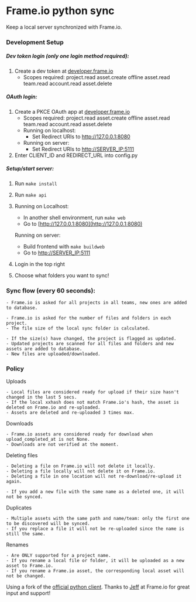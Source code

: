 # Frame.io python sync 

Keep a local server synchronized with Frame.io.


### Development Setup

##### Dev token login (only one login method required):
1. Create a dev token at [developer.frame.io](https://developer.frame.io)
    - Scopes required: project.read asset.create offline asset.read team.read account.read asset.delete

##### OAuth login:
1. Create a PKCE OAuth app at [developer.frame.io](https://developer.frame.io)
    - Scopes required: project.read asset.create offline asset.read team.read account.read asset.delete
    - Running on localhost:
        - Set Redirect URIs to http://127.0.0.1:8080
    - Running on server:  
        - Set Redirect URIs to [http://SERVER_IP:5111](http://SERVER_IP:5111)
2. Enter CLIENT_ID and REDIRECT_URL into config.py


##### Setup/start server:
1. Run `make install`
2. Run `make api`
3. Running on Localhost:
    - In another shell environment, run `make web`
    - Go to [http://127.0.0.1:8080](http://127.0.0.1:8080)
   
   Running on server:
    - Build frontend with `make buildweb`
    - Go to [http://SERVER_IP:5111](http://SERVER_IP:5111)    
    
5. Login in the top right
7. Choose what folders you want to sync!


### Sync flow (every 60 seconds):    

    - Frame.io is asked for all projects in all teams, new ones are added to database.
    
    - Frame.io is asked for the number of files and folders in each project.
    - The file size of the local sync folder is calculated.
    
    - If the size(s) have changed, the project is flagged as updated.
    - Updated projects are scanned for all files and folders and new assets are added to database.
    - New files are uploaded/downloaded.

### Policy
     
Uploads


    - Local files are considered ready for upload if their size hasn't changed in the last 5 secs.
    - If the local xxhash does not match Frame.io's hash, the asset is deleted on Frame.io and re-uploaded.
    - Assets are deleted and re-uploaded 3 times max.

Downloads


    - Frame.io assets are considered ready for download when upload_completed_at is not None.
    - Downloads are not verified at the moment.
    

Deleting files


    - Deleting a file on Frame.io will not delete it locally.
    - Deleting a file locally will not delete it on Frame.io.
    - Deleting a file in one location will not re-download/re-upload it again.
    
    - If you add a new file with the same name as a deleted one, it will not be synced. 
    
    


Duplicates


    - Multiple assets with the same path and name/team: only the first one to be discovered will be synced.
    - If you replace a file it will not be re-uploaded since the name is still the same.
    
Renames


    - Are ONLY supported for a project name.
    - If you rename a local file or folder, it will be uploaded as a new asset to Frame.io.
    - If you rename a Frame.io asset, the corresponding local asset will not be changed.
    

Using a fork of the [official python client](https://github.com/Frameio/python-frameio-client).
Thanks to [Jeff](https://github.com/jhodges10) at Frame.io for great input and support! 